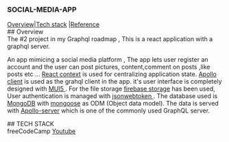 ### SOCIAL-MEDIA-APP

<div>
<a href="#overview">Overview</a>|<a href="#tech_stack">Tech stack</a> |<a href="#reference">Reference</a>
</div>
## Overview

<div id="overview">
The #2 project in my Graphql roadmap ,
This is a react application with a graphql server.

An app mimicing a social media platform , The app lets user register an account and the user can post pictures, content,comment on posts ,like posts etc ...
<a href="https://reactjs.org/docs/context.html" target="_blank">React context</a> is used for centralizing application state.
<a href="https://www.apollographql.com/docs/react/" target="_blank">Apollo client</a> is used as the grahql client in the app.
it's user interface is completely designed with <a href="https://mui.com/" target="_blank"> MUI5 </a>.
For the file storage <a href="" target="_blank"> firebase storage</a> has been used,
User authentication is managed with <a href="https://www.npmjs.com/package/jsonwebtoken" target="_blank">jsonwebtoken </a>.
The database used is <a href="https://www.mongodb.com/" target="_blank">MongoDB</a> with <a href="https://mongoosejs.com/" target="_blank">mongoose</a> as ODM (Object data model).
The data is served with <a href="https://www.apollographql.com/docs/apollo-server/" target="_blank"> Apollo-server</a> which is one of the commonly used GraphQL server.

</div>
## TECH STACK
<div id="tech_stack>
```
React
MUI
Apollo
Firebase
Graphql
Jsonwebtoken
Node
MongoDB
Mongoose
```

</div>
## Reference
<div id="reference">
freeCodeCamp <a href="https://www.youtube.com/watch?v=n1mdAPFq2Os&t=3923s">Youtube</a>
</div>
